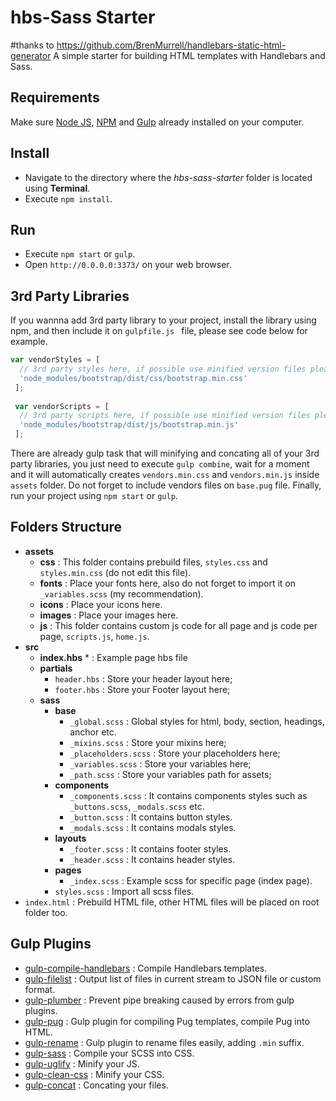 # hbs-Sass Starter
#thanks to https://github.com/BrenMurrell/handlebars-static-html-generator
A simple starter for building HTML templates with Handlebars and Sass.

## Requirements

Make sure [Node JS](https://nodejs.org), [NPM](https://www.npmjs.com) and [Gulp](http://gulpjs.com/) already installed on your computer.

## Install

* Navigate to the directory where the _hbs-sass-starter_ folder is located using **Terminal**.
* Execute `npm install`.

## Run

* Execute `npm start` or `gulp`.
* Open `http://0.0.0.0:3373/` on your web browser.

## 3rd Party Libraries

If you wannna add 3rd party library to your project, install the library using npm, and then include it on `gulpfile.js ` file, please see code below for example.

```js
var vendorStyles = [
  // 3rd party styles here, if possible use minified version files please.
  'node_modules/bootstrap/dist/css/bootstrap.min.css'
 ];
 
 var vendorScripts = [
  // 3rd party scripts here, if possible use minified version files please.
  'node_modules/bootstrap/dist/js/bootstrap.min.js'
 ];
```

There are already gulp task that will minifying and concating all of your 3rd party libraries, you just need to execute `gulp combine`, wait for a moment and it will automatically creates `vendors.min.css` and `vendors.min.js` inside `assets` folder. Do not forget to include vendors files on `base.pug` file. Finally, run your project using `npm start` or `gulp`.

## Folders Structure

* **assets**
  * **css** : This folder contains prebuild files, `styles.css` and `styles.min.css` (do not edit this file).
  * **fonts** : Place your fonts here, also do not forget to import it on `_variables.scss` (my recommendation).
  * **icons** : Place your icons here.
  * **images** : Place your images here.
  * **js** : This folder contains custom js code for all page and js code per page, `scripts.js`, `home.js`.
* **src**
  * **index.hbs** * : Example page hbs file
  * **partials**
    * `header.hbs` : Store your header layout here;
    * `footer.hbs` : Store your Footer layout here;
  * **sass**
    * **base**
      * `_global.scss` : Global styles for html, body, section, headings, anchor etc.
      * `_mixins.scss` : Store your mixins here;
      * `_placeholders.scss` : Store your placeholders here;
      * `_variables.scss` : Store your variables here;
      * `_path.scss` : Store your variables path for assets;
    * **components**
      * `_components.scss` : It contains components styles such as `_buttons.scss`, `_modals.scss` etc.
      * `_button.scss` : It contains button styles.
      * `_modals.scss` : It contains modals styles.
    * **layouts**
      * `_footer.scss` : It contains footer styles.
      * `_header.scss` : It contains header styles.
    * **pages**
      * `_index.scss` : Example scss for specific page (index page).
    * `styles.scss` : Import all scss files.
* `index.html` : Prebuild HTML file, other HTML files will be placed on root folder too.

## Gulp Plugins
* [gulp-compile-handlebars](https://www.npmjs.com/package/gulp-compile-handlebars) : Compile Handlebars templates.
* [gulp-filelist](https://www.npmjs.com/package/gulp-filelist) : Output list of files in current stream to JSON file or custom format.
* [gulp-plumber](https://www.npmjs.com/package/gulp-plumber) : Prevent pipe breaking caused by errors from gulp plugins.
* [gulp-pug](https://www.npmjs.com/package/gulp-pug) : Gulp plugin for compiling Pug templates, compile Pug into HTML.
* [gulp-rename](https://www.npmjs.com/package/gulp-rename) : Gulp plugin to rename files easily, adding `.min` suffix.
* [gulp-sass](https://www.npmjs.com/package/gulp-sass) : Compile your SCSS into CSS.
* [gulp-uglify](https://www.npmjs.com/package/gulp-uglify) : Minify your JS.
* [gulp-clean-css](https://www.npmjs.com/package/gulp-clean-css) : Minify your CSS.
* [gulp-concat](https://www.npmjs.com/package/gulp-concat) : Concating your files.